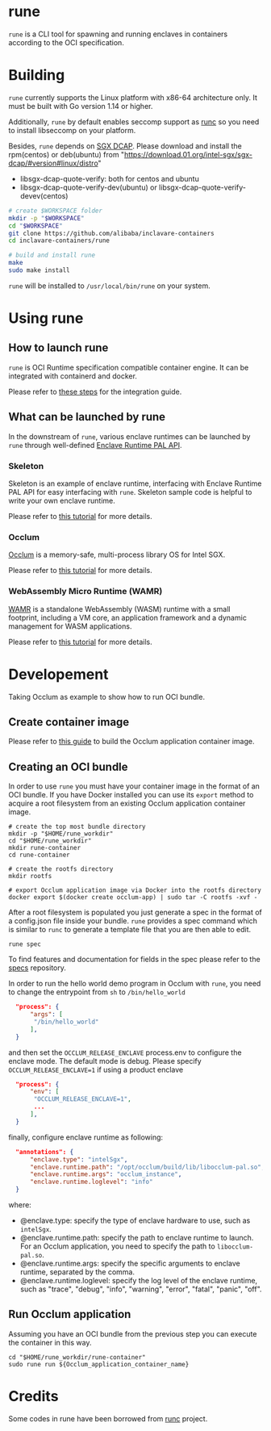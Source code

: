 # rune

`rune` is a CLI tool for spawning and running enclaves in containers according to the OCI specification.

# Building

`rune` currently supports the Linux platform with x86-64 architecture only. It must be built with Go version 1.14 or higher.

Additionally, `rune` by default enables seccomp support as [runc](https://github.com/opencontainers/runc#building) so you need to install libseccomp on your platform.

Besides, `rune` depends on [SGX DCAP](https://github.com/intel/SGXDataCenterAttestationPrimitives). Please download and install the rpm(centos) or deb(ubuntu) from "https://download.01.org/intel-sgx/sgx-dcap/#version#linux/distro"
- libsgx-dcap-quote-verify: both for centos and ubuntu
- libsgx-dcap-quote-verify-dev(ubuntu) or libsgx-dcap-quote-verify-devev(centos)

```bash
# create $WORKSPACE folder
mkdir -p "$WORKSPACE"
cd "$WORKSPACE"
git clone https://github.com/alibaba/inclavare-containers
cd inclavare-containers/rune

# build and install rune
make
sudo make install
```

`rune` will be installed to `/usr/local/bin/rune` on your system.

# Using rune

## How to launch rune

`rune` is OCI Runtime specification compatible container engine. It can be integrated with containerd and docker.

Please refer to [these steps](../README.md#integrating) for the integration guide.

## What can be launched by rune

In the downstream of `rune`, various enclave runtimes can be launched by `rune` through well-defined [Enclave Runtime PAL API](libenclave/internal/runtime/pal/spec.md).

### Skeleton

Skeleton is an example of enclave runtime, interfacing with Enclave Runtime PAL API for easy interfacing with `rune`.  Skeleton sample code is helpful to write your own enclave runtime.

Please refer to [this tutorial](libenclave/internal/runtime/pal/skeleton/README.md) for more details.

### Occlum

[Occlum](https://github.com/occlum/occlum) is a memory-safe, multi-process library OS for Intel SGX. 

Please refer to [this tutorial](https://github.com/occlum/occlum/blob/master/docs/rune_quick_start.md) for more details.

### WebAssembly Micro Runtime (WAMR)

[WAMR](https://github.com/bytecodealliance/wasm-micro-runtime) is a standalone WebAssembly (WASM) runtime with a small footprint, including a VM core, an application framework and a dynamic management for WASM applications.

Please refer to [this tutorial](https://github.com/bytecodealliance/wasm-micro-runtime/tree/main/product-mini/platforms/linux-sgx/enclave-sample/App#wamr-as-an-enclave-runtime-for-rune) for more details.

# Developement

Taking Occlum as example to show how to run OCI bundle.

## Create container image

Please refer to [this guide](https://github.com/occlum/occlum/blob/master/docs/rune_quick_start.md#building-occlum-container-image) to build the Occlum application container image.

## Creating an OCI bundle

In order to use `rune` you must have your container image in the format of an OCI bundle. If you have Docker installed you can use its `export` method to acquire a root filesystem from an existing Occlum application container image. 

```shell
# create the top most bundle directory
mkdir -p "$HOME/rune_workdir" 
cd "$HOME/rune_workdir"
mkdir rune-container
cd rune-container

# create the rootfs directory
mkdir rootfs

# export Occlum application image via Docker into the rootfs directory
docker export $(docker create occlum-app) | sudo tar -C rootfs -xvf -
```

After a root filesystem is populated you just generate a spec in the format of a config.json file inside your bundle. `rune` provides a spec command which is similar to `runc` to generate a template file that you are then able to edit.

```shell
rune spec
```

To find features and documentation for fields in the spec please refer to the [specs](https://github.com/opencontainers/runtime-spec) repository.

In order to run the hello world demo program in Occlum with `rune`, you need to change the entrypoint from `sh` to `/bin/hello_world`

``` json
  "process": {
      "args": [
	   "/bin/hello_world"
      ],
  }
```

and then set the `OCCLUM_RELEASE_ENCLAVE` process.env to configure the enclave mode. The default mode is debug. Please specify `OCCLUM_RELEASE_ENCLAVE=1` if using a product enclave

``` json
  "process": {
      "env": [
	   "OCCLUM_RELEASE_ENCLAVE=1",
	   ...
      ],
  }
```

finally, configure enclave runtime as following:

``` json
  "annotations": {
      "enclave.type": "intelSgx",
      "enclave.runtime.path": "/opt/occlum/build/lib/libocclum-pal.so",
      "enclave.runtime.args": "occlum_instance",
      "enclave.runtime.loglevel": "info"
  }
```

where:
- @enclave.type: specify the type of enclave hardware to use, such as `intelSgx`.
- @enclave.runtime.path: specify the path to enclave runtime to launch. For an Occlum application, you need to specify the path to `libocclum-pal.so`.
- @enclave.runtime.args: specify the specific arguments to enclave runtime, separated by the comma.
- @enclave.runtime.loglevel: specify the log level of the enclave runtime, such as "trace", "debug", "info", "warning", "error", "fatal", "panic", "off".

## Run Occlum application
Assuming you have an OCI bundle from the previous step you can execute the container in this way.

```shell
cd "$HOME/rune_workdir/rune-container"
sudo rune run ${Occlum_application_container_name}
```

# Credits

Some codes in rune have been borrowed from [runc](https://github.com/opencontainers/runc) project.
